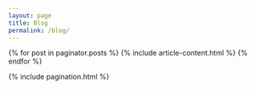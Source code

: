 ```yaml
---
layout: page
title: Blog
permalink: /blog/
---
```


{% for post in paginator.posts %}
  {% include article-content.html %}
{% endfor %}

{% include pagination.html %}
